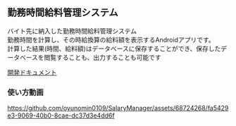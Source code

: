 ## 勤務時間給料管理システム
バイト先に納入した勤務時間給料管理システム<br>
勤務時間を計算し、その時給換算の給料額を表示するAndroidアプリです。<br>
計算した結果(時間、給料額)はデータベースに保存することができ、保存したデータベースを閲覧することも、出力することも可能です<br>

[開発ドキュメント](https://github.com/oyunomin0109/SalaryManager/wiki)

### 使い方動画
https://github.com/oyunomin0109/SalaryManager/assets/68724268/fa5429e3-9069-40b0-8cae-dc37d3e4dd6f

